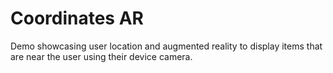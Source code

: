 # Coordinates AR

Demo showcasing user location and augmented reality to display items that are near the user using their device camera.
